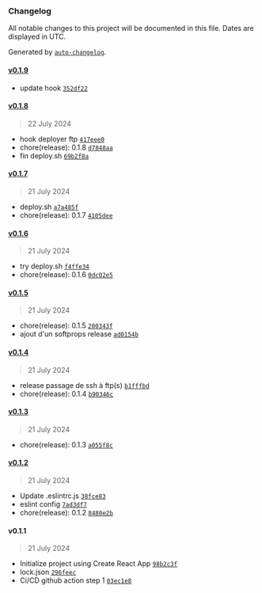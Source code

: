 ### Changelog

All notable changes to this project will be documented in this file. Dates are displayed in UTC.

Generated by [`auto-changelog`](https://github.com/CookPete/auto-changelog).

#### [v0.1.9](https://github.com/ShivaArmada/CyberFLEX-P8/compare/v0.1.8...v0.1.9)

- update hook [`352df22`](https://github.com/ShivaArmada/CyberFLEX-P8/commit/352df229f8a9ecab36c4c0aa5bb660de82ef68ac)

#### [v0.1.8](https://github.com/ShivaArmada/CyberFLEX-P8/compare/v0.1.7...v0.1.8)

> 22 July 2024

- hook deployer ftp [`417eee0`](https://github.com/ShivaArmada/CyberFLEX-P8/commit/417eee0f089727707c6e8704789159dddd099768)
- chore(release): 0.1.8 [`d7848aa`](https://github.com/ShivaArmada/CyberFLEX-P8/commit/d7848aa23241b5ea18354de931b3d8498066b923)
- fin deploy.sh [`69b2f8a`](https://github.com/ShivaArmada/CyberFLEX-P8/commit/69b2f8ad89e4c4112e87e2ade486d6eaa35367ee)

#### [v0.1.7](https://github.com/ShivaArmada/CyberFLEX-P8/compare/v0.1.6...v0.1.7)

> 21 July 2024

- deploy.sh [`a7a485f`](https://github.com/ShivaArmada/CyberFLEX-P8/commit/a7a485f6a71570ba435e9194fd6d01168cfed0e4)
- chore(release): 0.1.7 [`4105dee`](https://github.com/ShivaArmada/CyberFLEX-P8/commit/4105deee06ead37b3d9797091afbe08b2867e6f8)

#### [v0.1.6](https://github.com/ShivaArmada/CyberFLEX-P8/compare/v0.1.5...v0.1.6)

> 21 July 2024

- try deploy.sh [`f4ffe34`](https://github.com/ShivaArmada/CyberFLEX-P8/commit/f4ffe348ec11b626981e32ea1a93204e60abd11a)
- chore(release): 0.1.6 [`0dc02e5`](https://github.com/ShivaArmada/CyberFLEX-P8/commit/0dc02e568b0dd1c7c6ecb419d5e2eae990cce529)

#### [v0.1.5](https://github.com/ShivaArmada/CyberFLEX-P8/compare/v0.1.4...v0.1.5)

> 21 July 2024

- chore(release): 0.1.5 [`200343f`](https://github.com/ShivaArmada/CyberFLEX-P8/commit/200343f53e5e7904e44e118962ebb413ab495348)
- ajout d'un softprops release [`ad0154b`](https://github.com/ShivaArmada/CyberFLEX-P8/commit/ad0154b048d02867dda367cb884aabce61b1bdde)

#### [v0.1.4](https://github.com/ShivaArmada/CyberFLEX-P8/compare/v0.1.3...v0.1.4)

> 21 July 2024

- release passage de ssh à ftp(s) [`b1fffbd`](https://github.com/ShivaArmada/CyberFLEX-P8/commit/b1fffbd863363d72263e982b1f7595332e8ddfbf)
- chore(release): 0.1.4 [`b90346c`](https://github.com/ShivaArmada/CyberFLEX-P8/commit/b90346c769aa1c8c492a7c087ff519c98c5e03a7)

#### [v0.1.3](https://github.com/ShivaArmada/CyberFLEX-P8/compare/v0.1.2...v0.1.3)

> 21 July 2024

- chore(release): 0.1.3 [`a055f8c`](https://github.com/ShivaArmada/CyberFLEX-P8/commit/a055f8c7a7cb5c72a0d84a726be48bbdf37ac873)

#### [v0.1.2](https://github.com/ShivaArmada/CyberFLEX-P8/compare/v0.1.1...v0.1.2)

> 21 July 2024

- Update .eslintrc.js [`38fce83`](https://github.com/ShivaArmada/CyberFLEX-P8/commit/38fce833edc87de60ab227b169fc6aff37315b57)
- eslint config [`7ad3df7`](https://github.com/ShivaArmada/CyberFLEX-P8/commit/7ad3df70eaf7d60f59259afda2f1df61cf4d9edc)
- chore(release): 0.1.2 [`8480e2b`](https://github.com/ShivaArmada/CyberFLEX-P8/commit/8480e2be2e9bbcb7d3a2765aa7bbb004b838af03)

#### v0.1.1

> 21 July 2024

- Initialize project using Create React App [`98b2c3f`](https://github.com/ShivaArmada/CyberFLEX-P8/commit/98b2c3f79ba8c0bd00bfa2a2afcdd56b1be06332)
- lock.json [`296feec`](https://github.com/ShivaArmada/CyberFLEX-P8/commit/296feecc677fb5add5ca40722dc8435c13fa0ce6)
- Ci/CD github action step 1 [`03ec1e8`](https://github.com/ShivaArmada/CyberFLEX-P8/commit/03ec1e885b1e3b87cf7adfd196b3e0f9dc328a3c)
